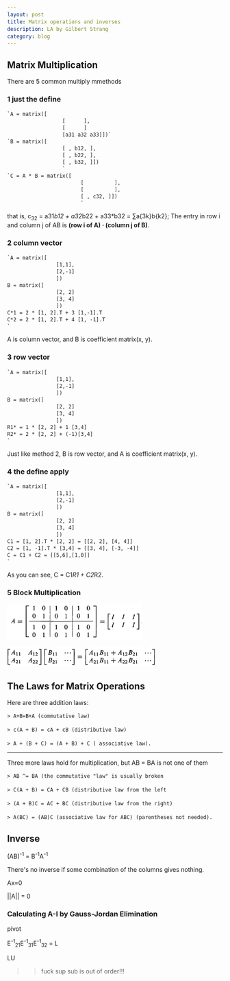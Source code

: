```yaml
---
layout: post
title: Matrix operations and inverses
description: LA by Gilbert Strang
category: blog
---
```


## Matrix Multiplication

There are 5 common multiply mmethods

### 1 just the define
    `A = matrix([
                      [      ],
                      [      ]
                      [a31 a32 a33]])`
    `B = matrix([
                      [ , b12, ],
                      [ , b22, ],
                      [ , b32, ]])
                      `
    `C = A * B = matrix([
                            [          ],
                            [          ],
                            [ , c32, ]])
                            `

that is, c<sub>32</sub> = a31*b12 + a32*b22 + a33*b32 = ∑a{3k}b{k2}; The entry in row i and column j of AB is **(row i of A) · (column j of B)**.


### 2 column vector

    `A = matrix([
                    [1,1],
                    [2,-1]
                    ])
    B = matrix([
                    [2, 2]
                    [3, 4]
                    ])
    C*1 = 2 * [1, 2].T + 3 [1,-1].T
    C*2 = 2 * [1, 2].T + 4 [1, -1].T
    `

A is column vector, and B is coefficient matrix(x, y).

### 3 row vector

    `A = matrix([
                    [1,1],
                    [2,-1]
                    ])
    B = matrix([
                    [2, 2]
                    [3, 4]
                    ])
    R1* = 1 * [2, 2] + 1 [3,4]
    R2* = 2 * [2, 2] + (-1)[3,4]
    `

Just like method 2, B is row vector, and A is coefficient matrix(x, y).

### 4 the define apply


    `A = matrix([
                    [1,1],
                    [2,-1]
                    ])
    B = matrix([
                    [2, 2]
                    [3, 4]
                    ])
    C1 = [1, 2].T * [2, 2] = [[2, 2], [4, 4]]
    C2 = [1, -1].T * [3,4] = [[3, 4], [-3, -4]]
    C = C1 + C2 = [[5,6],[1,0]]
    `

As you can see, C = C1*R1 + C2*R2.

### 5 Block Multiplication

![](/images/Block_Multiplication.png)

![](/images/Block_Multiplication2.png)


## The Laws for Matrix Operations

Here are three addition laws:

    > A+B=B+A (commutative law)

    > c(A + B) = cA + cB (distributive law)

    > A + (B + C) = (A + B) + C ( associative law).
***
Three more laws hold for multiplication, but AB = BA is not one of them

    > AB ^= BA (the commutative "law" is usually broken

    > C(A + B) = CA + CB (distributive law from the left

    > (A + B)C = AC + BC (distributive law from the right)

    > A(BC) = (AB)C (associative law for ABC) (parentheses not needed).


## Inverse

(AB)<sup>-1</sup> = B<sup>-1</sup>A<sup>-1</sup>

There's no inverse if some combination of the columns gives nothing.

Ax=0

||A|| = 0

### Calculating A-I by Gauss-Jordan Elimination

pivot

E<sup>-1</sup><sub>21</sub>E<sup>-1</sup><sub>31</sub>E<sup>-1</sup><sub>32</sub> = L

LU

>>fuck sup sub is out of order!!!
